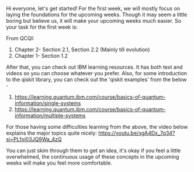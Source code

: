 Hi everyone, let's get started!
For the first week, we will mostly focus on laying the foundations for the upcoming weeks. Though it may seem a little boring but believe us, it will make your upcoming weeks much easier.
So your task for the first week is:

From QCQI: 
1. Chapter 2- Section 2.1, Section 2.2 (Mainly till evolution)
2. Chapter 1- Section 1.2

After that, you can check out IBM learning resources. It has both text and videos so you can choose whatever you prefer.
Also, for some introduction to the qiskit library, you can check out the 'qiskit examples' from the below -
1. https://learning.quantum.ibm.com/course/basics-of-quantum-information/single-systems
2. https://learning.quantum.ibm.com/course/basics-of-quantum-information/multiple-systems

For those having some difficulties learning from the above, the video below explains the major topics quite nicely:
https://youtu.be/xgA4Dx_7q34?si=PLfxi03JQ9Wa_4zQ

You can just skim through them to get an idea, it's okay if you feel a little overwhelmed, the continuous usage of these concepts in the upcoming weeks will make you feel more comfortable.
